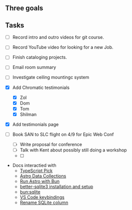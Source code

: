 ## Three goals

## Tasks

- [ ] Record intro and outro videos for git course.
- [ ] Record YouTube video for looking for a new Job.
- [ ] Finish cataloging projects.
- [ ] Email room summary
- [ ] Investigate ceiling mountingc system

- [x] Add Chromatic testimonials

  - [x] Zol
  - [x] Dom
  - [x] Tom
  - [x] Shilman

- [x] Add testimonials page

- [ ] Book SAN to SLC flight on 4/9 for Epic Web Conf

  - [ ] Write proposal for conference
  - [ ] Talk with Kent about possibly still doing a workshop
  - [ ]

- Docs interactied with
  - [TypeScript Pick](https://www.typescriptlang.org/docs/handbook/utility-types.html)
  - [Astro Data Collections](https://docs.astro.build/en/reference/api-reference/#data)
  - [Run Astro with Bun](https://github.com/WiseLibs/better-sqlite3)
  - [better-sqlite3 installation and setup](https://github.com/WiseLibs/better-sqlite3)
  - [bun:sqlite](https://bun.sh/docs/api/sqlite)
  - [VS Code keybindings](https://code.visualstudio.com/docs/getstarted/keybindings)
  - [Rename SQLite column](https://www.sqlitetutorial.net/sqlite-rename-column/)

